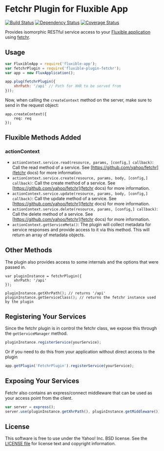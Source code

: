 # Fetchr Plugin for Fluxible App
[![Build Status](https://travis-ci.org/yahoo/fluxible-plugin-fetchr.svg?branch=master)](https://travis-ci.org/yahoo/fluxible-plugin-fetchr) [![Dependency Status](https://david-dm.org/yahoo/fluxible-plugin-fetchr.svg)](https://david-dm.org/yahoo/fluxible-plugin-fetchr) [![Coverage Status](https://coveralls.io/repos/yahoo/fluxible-plugin-fetchr/badge.png?branch=master)](https://coveralls.io/r/yahoo/fluxible-plugin-fetchr?branch=master)

Provides isomorphic RESTful service access to your [Fluxible application](github.com/yahoo/fluxible-app) using [fetchr](github.com/yahoo/fetchr).

## Usage

```js
var FluxibleApp = require('fluxible-app');
var fetchrPlugin = require('fluxible-plugin-fetchr');
var app = new FluxApplication();

app.plug(fetchrPlugin({
    xhrPath: '/api' // Path for XHR to be served from
}));
```

Now, when calling the `createContext` method on the server, make sure to send in the request object:

```
app.createContext({
    req: req
});
```

## Fluxible Methods Added

### actionContext

 * `actionContext.service.read(resource, params, [config,] callback)`: Call the read method of a service. See [https://github.com/yahoo/fetchr](fetchr docs) for more information.
 * `actionContext.service.create(resource, params, body, [config,] callback)`: Call the create method of a service. See [https://github.com/yahoo/fetchr](fetchr docs) for more information.
 * `actionContext.service.update(resource, params, body, [config,] callback)`: Call the update method of a service. See [https://github.com/yahoo/fetchr](fetchr docs) for more information.
 * `actionContext.service.delete(resource, params, [config,] callback)`: Call the delete method of a service. See [https://github.com/yahoo/fetchr](fetchr docs) for more information.
 * `actionContext.getServiceMeta()`: The plugin will collect metadata for service responses and provide access to it via this method. This will return an array of metadata objects.

## Other Methods

The plugin also provides access to some internals and the options that were passed in.

```
var pluginInstance = fetchrPlugin({
    xhrPath: '/api'
});

pluginInstance.getXhrPath(); // returns '/api'
pluginInstance.getServiceClass(); // returns the fetchr instance used by the plugin
```

## Registering Your Services

Since the fetchr plugin is in control the fetchr class, we expose this through the `getServiceManager` method.

```js
pluginInstance.registerService(yourService);
```

Or if you need to do this from your application without direct access to the plugin

```js
app.getPlugin('FetchrPlugin').registerService(yourService);
```

## Exposing Your Services

Fetchr also contains an express/connect middleware that can be used as your access point from the client.

```js
var server = express();
server.use(pluginInstance.getXhrPath(), pluginInstance.getMiddleware());
```

## License

This software is free to use under the Yahoo! Inc. BSD license.
See the [LICENSE file][] for license text and copyright information.

[LICENSE file]: https://github.com/yahoo/fluxible-plugin-fetchr/blob/master/LICENSE.md
